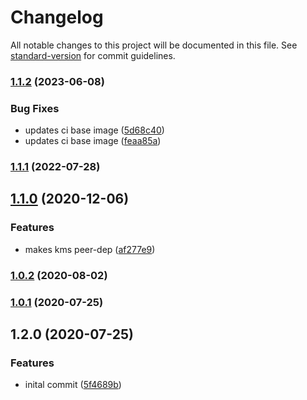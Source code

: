 # Changelog

All notable changes to this project will be documented in this file. See [standard-version](https://github.com/conventional-changelog/standard-version) for commit guidelines.

### [1.1.2](https://github.com/figedi/sops/compare/v1.1.1...v1.1.2) (2023-06-08)


### Bug Fixes

* updates ci base image ([5d68c40](https://github.com/figedi/sops/commit/5d68c4030b633b8e29cdf05a2b774406753a75ff))
* updates ci base image ([feaa85a](https://github.com/figedi/sops/commit/feaa85a5c911a91062081e083dc5d12f6f9a7c31))

### [1.1.1](https://github.com/figedi/sops/compare/v1.1.0...v1.1.1) (2022-07-28)

## [1.1.0](https://github.com/figedi/sops/compare/v1.0.2...v1.1.0) (2020-12-06)


### Features

* makes kms peer-dep ([af277e9](https://github.com/figedi/sops/commit/af277e9af54bf41ff72d93cef7474b76c296ca86))

### [1.0.2](https://github.com/figedi/sops/compare/v1.0.1...v1.0.2) (2020-08-02)

### [1.0.1](https://github.com/figedi/sops/compare/v1.2.0...v1.0.1) (2020-07-25)

## 1.2.0 (2020-07-25)


### Features

* inital commit ([5f4689b](https://github.com/figedi/sops/commit/5f4689b0535b9191f8b0eda24c00185bb10d7243))
